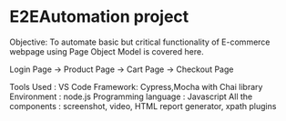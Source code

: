 # E2EAutomation project
Objective: To automate basic but critical functionality of E-commerce webpage using Page Object Model is covered here.

Login Page -> Product Page -> Cart Page -> Checkout Page

Tools Used : VS Code
Framework: Cypress,Mocha with Chai library
Environment : node.js
Programming language : Javascript
All the components : screenshot, video, HTML report generator, xpath plugins
